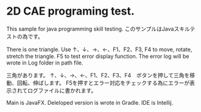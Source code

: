# 2D CAE programing test.

This sample for java programming skill testing.
このサンプルはJavaスキルテストの為です。

There is one triangle.
Use ↑、↓、→、←、F1、F2、F3, F4 to move, rotate, stretch the triangle.
F5 to test error display function. The error log will be wrote in Log folder in path file.

三角があります。
↑、↓、→、←、F1、F2、F3、F4　ボタンを押して三角を移動、回転、伸ばします。
F5を押すとエラー対応をチェックする為にエラーが表示されてログファイルに書かれます。

Main is JavaFX.
Deleloped version is wrote in Gradle.
IDE is Intellij.
